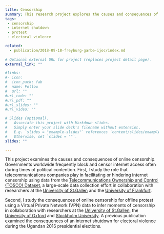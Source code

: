 ```yaml
---
title: Censorship
summary: This research project explores the causes and consequences of online censorship.
tags:
 - censorship
 - internet shutdown
 - protest
 - electoral violence

related:
  - publication/2018-09-18-freyburg-garbe-ijoc/index.md
  
# Optional external URL for project (replaces project detail page).
external_link: ""

#links:
#- icon: 
#  icon_pack: fab
#  name: Follow
#  url: ""
#url_code: ""
#url_pdf: ""
#url_slides: ""
#url_video: ""

# Slides (optional).
#   Associate this project with Markdown slides.
#   Simply enter your slide deck's filename without extension.
#   E.g. `slides = "example-slides"` references `content/slides/example-slides.md`.
#   Otherwise, set `slides = ""`.
slides: ""

---
```


This project examines the causes and consequences of online censorship. Governments worldwide frequently block and censor internet access often during times of political contention. First, I study the role that telecommunications companies play in facilitating or hindering internet censorship using data from the [Telecommunications Ownership and Control (TOSCO) Dataset](https://tosco.shinyapps.io/data/), a large-scale data collection effort in collaboration with researchers at the [University of St.Gallen](https://www.unisg.ch/en/) and the [University of Frankfurt](https://www.uni-frankfurt.de/de?locale=de). 

Second, I study the consequences of online censorship for offline protest using a Virtual Private Network (VPN) data to infer moments of censorship in collaboration with researchers at the [University of St.Gallen](https://www.unisg.ch/en/), the [University of Oxford](https://www.unisg.ch/en/) and [Stockholm University](https://www.unisg.ch/en/). A previous publication examined the consequences of an internet shutdown for electoral violence during the Ugandan 2016 presidential elections. 



